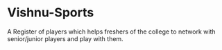 # Vishnu-Sports
A Register of players which helps freshers of the college
to network with senior/junior players and play with them.
